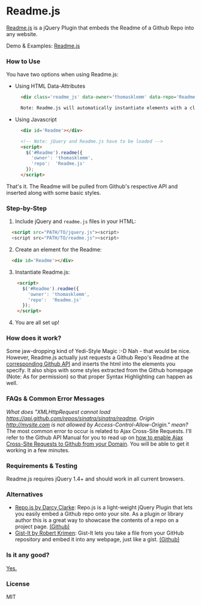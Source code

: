 # Readme.js
[Readme.js](http://readmejs.herokuapp.com/) is a jQuery Plugin that embeds the Readme of a Github Repo into any website.

Demo & Examples: [Readme.js](http://readmejs.herokuapp.com/)

### How to Use
You have two options when using Readme.js:
  - Using HTML Data-Attributes
    ```html
      <div class='readme_js' data-owner='thomasklemm' data-repo='Readme.js'></div>

      Note: Readme.js will automatically instantiate elements with a class of 'readme_js'
    ```
  - Using Javascript
    ```html
      <div id='Readme'></div>

      <!-- Note: jQuery and Readme.js have to be loaded -->
      <script>
        $('#Readme').readme({
          'owner': 'thomasklemm',
          'repo':  'Readme.js'
        });
      </script>
    ```
That's it. The Readme will be pulled from Github's respective API and inserted along with some basic styles.

### Step-by-Step
1. Include jQuery and `readme.js` files in your HTML:  
  ```html
    <script src="PATH/TO/jquery.js"><script>  
    <script src="PATH/TO/readme.js"><script>
  ```
2. Create an element for the Readme:  
  ```html
    <div id='Readme'></div>
  ```
3. Instantiate Readme.js:  
```html
    <script>
      $('#Readme').readme({
        'owner': 'thomasklemm',
        'repo':  'Readme.js'
      });
    </script>
```
4. You are all set up!

### How does it work?
Some jaw-dropping kind of Yedi-Style Magic :-D Nah - that would be nice.
However, Readme.js actually just requests a Github Repo's Readme at the [corresponding Github API](http://developer.github.com/v3/repos/contents/) and inserts the html into the elements you specify. It also ships with some styles extracted from the Github homepage (Note: As for permission) so that proper Syntax Highlighting can happen as well.

### FAQs & Common Error Messages

*What does "XMLHttpRequest cannot load https://api.github.com/repos/sinatra/sinatra/readme. Origin http://mysite.com is not allowed by Access-Control-Allow-Origin." mean?*  
The most common error to occur is related to Ajax Cross-Site Requests. I'll refer to the Github API Manual for you to read up on [how to enable Ajax Cross-Site Requests to Github from your Domain](http://developer.github.com/v3/#cross-origin-resource-sharing). You will be able to get it working in a few minutes.

### Requirements & Testing
Readme.js requires jQuery 1.4+ and should work in all current browsers.

### Alternatives
- [Repo.js by Darcy Clarke](http://darcyclarke.me/dev/repojs/): Repo.js is a light-weight jQuery Plugin that lets you easily embed a Github repo onto your site. As a plugin or library author this is a great way to showcase the contents of a repo on a project page. [(Github)](https://github.com/darcyclarke/Repo.js)
- [Gist-It by Robert Krimen](http://gist-it.appspot.com/): Gist-It lets you take a file from your GitHub repository and embed it into any webpage, just like a gist. [(Github)](https://github.com/robertkrimen/gist-it) 


### Is it any good?
[Yes.](http://news.ycombinator.com/item?id=3067434)

### License
MIT
